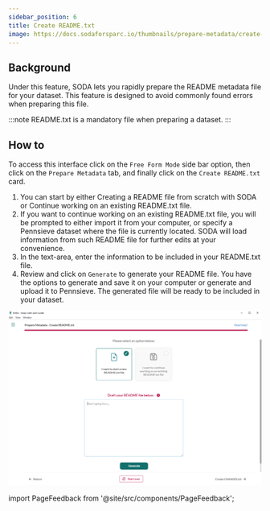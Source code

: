 ```yaml
---
sidebar_position: 6
title: Create README.txt
image: https://docs.sodaforsparc.io/thumbnails/prepare-metadata/create-readme.png
---
```


<!-- import OptimizedImage from '@site/src/components/OptimizedImage'; -->

## Background

Under this feature, SODA lets you rapidly prepare the README metadata file for your dataset. This feature is designed to avoid commonly found errors when preparing this file.

:::note
README.txt is a mandatory file when preparing a dataset.
:::

## How to

To access this interface click on the `Free Form Mode` side bar option, then click on the `Prepare Metadata` tab, and finally click on the `Create README.txt` card.

1. You can start by either Creating a README file from scratch with SODA or Continue working on an existing README.txt file.
2. If you want to continue working on an existing README.txt file, you will be prompted to either import it from your computer, or specify a Pennsieve dataset where the file is currently located. SODA will load information from such README file for further edits at your convenience.
3. In the text-area, enter the information to be included in your README.txt file.
4. Review and click on `Generate` to generate your README file. You have the options to generate and save it on your computer or generate and upload it to Pennsieve. The generated file will be ready to be included in your dataset.

![](https://github.com/fairdataihub/SODA-for-SPARC/raw/main/docs/documentation/Prepare-metadata/Readme-Changes/readme.PNG?raw=true)

<!-- <OptimizedImage src="https://ucarecdn.com/e5c4a022-9a55-49b2-8af5-d5d4d8a74057/aqualogofull.png" alt="screenshot for readme" /> -->

import PageFeedback from '@site/src/components/PageFeedback';

<PageFeedback />
